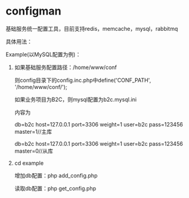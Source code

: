 # configman
基础服务统一配置工具，目前支持redis，memcache，mysql，rabbitmq

具体用法：

Example(以MySQL配置为例)：

1. 如果基础服务配置路径：/home/www/conf

   则config目录下的config.inc.php中define('CONF_PATH', '/home/www/conf/');
   
   如果业务项目为B2C，则mysql配置为b2c.mysql.ini
   
   内容为
   
   db=b2c host=127.0.0.1 port=3306 weight=1 user=b2c pass=123456 master=1//主库
   
   db=b2c host=127.0.0.1 port=3306 weight=1 user=b2c pass=123456 master=0//从库

2. cd example

   增加db配置：php add_config.php
   
   读取db配置：php get_config.php
